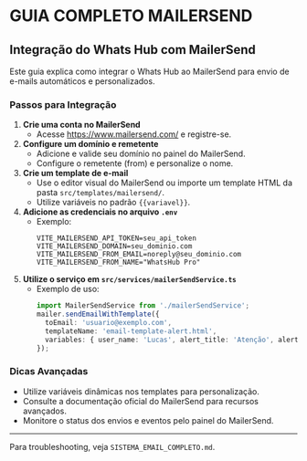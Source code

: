 # GUIA COMPLETO MAILERSEND

## Integração do Whats Hub com MailerSend

Este guia explica como integrar o Whats Hub ao MailerSend para envio de e-mails automáticos e personalizados.

### Passos para Integração
1. **Crie uma conta no MailerSend**
   - Acesse https://www.mailersend.com/ e registre-se.
2. **Configure um domínio e remetente**
   - Adicione e valide seu domínio no painel do MailerSend.
   - Configure o remetente (from) e personalize o nome.
3. **Crie um template de e-mail**
   - Use o editor visual do MailerSend ou importe um template HTML da pasta `src/templates/mailersend/`.
   - Utilize variáveis no padrão `{{variavel}}`.
4. **Adicione as credenciais no arquivo `.env`**
   - Exemplo:
     ```env
     VITE_MAILERSEND_API_TOKEN=seu_api_token
     VITE_MAILERSEND_DOMAIN=seu_dominio.com
     VITE_MAILERSEND_FROM_EMAIL=noreply@seu_dominio.com
     VITE_MAILERSEND_FROM_NAME="WhatsHub Pro"
     ```
5. **Utilize o serviço em `src/services/mailerSendService.ts`**
   - Exemplo de uso:
     ```ts
     import MailerSendService from './mailerSendService';
     mailer.sendEmailWithTemplate({
       toEmail: 'usuario@exemplo.com',
       templateName: 'email-template-alert.html',
       variables: { user_name: 'Lucas', alert_title: 'Atenção', alert_message: 'Mensagem', alert_datetime: '...' }
     });
     ```

### Dicas Avançadas
- Utilize variáveis dinâmicas nos templates para personalização.
- Consulte a documentação oficial do MailerSend para recursos avançados.
- Monitore o status dos envios e eventos pelo painel do MailerSend.

---
Para troubleshooting, veja `SISTEMA_EMAIL_COMPLETO.md`.
